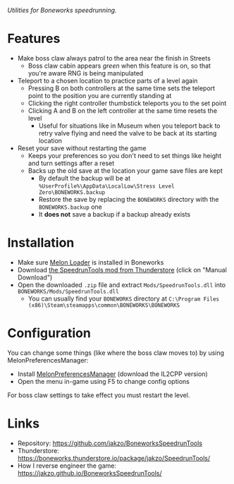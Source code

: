_Utilities for Boneworks speedrunning._

# Features

- Make boss claw always patrol to the area near the finish in Streets
  - Boss claw cabin appears _green_ when this feature is on, so that you're aware RNG is being manipulated
- Teleport to a chosen location to practice parts of a level again
  - Pressing B on both controllers at the same time sets the teleport point to the position you are currently standing at
  - Clicking the right controller thumbstick teleports you to the set point
  - Clicking A and B on the left controller at the same time resets the level
    - Useful for situations like in Museum when you teleport back to retry valve flying and need the valve to be back at its starting location
- Reset your save without restarting the game
  - Keeps your preferences so you don't need to set things like height and turn settings after a reset
  - Backs up the old save at the location your game save files are kept
    - By default the backup will be at `%UserProfile%\AppData\LocalLow\Stress Level Zero\BONEWORKS.backup`
    - Restore the save by replacing the `BONEWORKS` directory with the `BONEWORKS.backup` one
    - It **does not** save a backup if a backup already exists

# Installation

- Make sure [Melon Loader](https://melonwiki.xyz/#/?id=what-is-melonloader) is installed in Boneworks
- Download [the SpeedrunTools mod from Thunderstore](https://boneworks.thunderstore.io/package/jakzo/SpeedrunTools/) (click on "Manual Download")
- Open the downloaded `.zip` file and extract `Mods/SpeedrunTools.dll` into `BONEWORKS/Mods/SpeedrunTools.dll`
  - You can usually find your `BONEWORKS` directory at `C:\Program Files (x86)\Steam\steamapps\common\BONEWORKS\BONEWORKS`

# Configuration

You can change some things (like where the boss claw moves to) by using MelonPreferencesManager:

- Install [MelonPreferencesManager](https://github.com/sinai-dev/MelonPreferencesManager) (download the IL2CPP version)
- Open the menu in-game using F5 to change config options

For boss claw settings to take effect you must restart the level.

# Links

- Repository: https://github.com/jakzo/BoneworksSpeedrunTools
- Thunderstore: https://boneworks.thunderstore.io/package/jakzo/SpeedrunTools/
- How I reverse engineer the game: https://jakzo.github.io/BoneworksSpeedrunTools/
